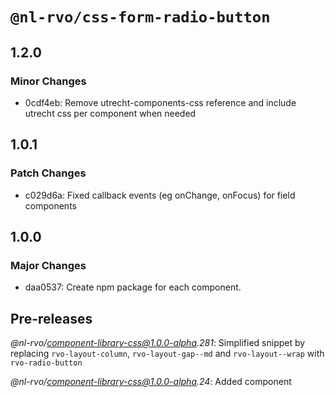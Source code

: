 # `@nl-rvo/css-form-radio-button`

## 1.2.0

### Minor Changes

- 0cdf4eb: Remove utrecht-components-css reference and include utrecht css per component when needed

## 1.0.1

### Patch Changes

- c029d6a: Fixed callback events (eg onChange, onFocus) for field components

## 1.0.0

### Major Changes

- daa0537: Create npm package for each component.

## Pre-releases

_@nl-rvo/component-library-css@1.0.0-alpha.281_:
Simplified snippet by replacing `rvo-layout-column`, `rvo-layout-gap--md` and `rvo-layout--wrap` with `rvo-radio-button`

_@nl-rvo/component-library-css@1.0.0-alpha.24_:
Added component
